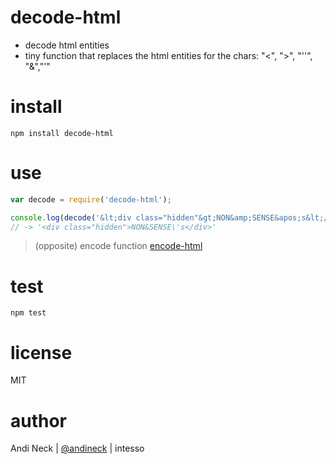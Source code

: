 # decode-html

- decode html entities
- tiny function that replaces the html entities for the chars: "<", ">", "''", "&","'"

# install
```shell
npm install decode-html
```

# use
```javascript
var decode = require('decode-html');

console.log(decode('&lt;div class="hidden"&gt;NON&amp;SENSE&apos;s&lt;/div&gt;'));
// -> '<div class="hidden">NON&SENSE\'s</div>'

```
> (opposite) encode function [encode-html](https://www.npmjs.com/encode-html)

# test
```shell
npm test
```

# license
MIT

# author
Andi Neck | [@andineck](https://twitter.com/andineck) | intesso
